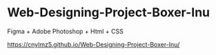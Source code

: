 # Web-Designing-Project-Boxer-Inu
Figma + Adobe Photoshop + Html + CSS

https://cnylmz5.github.io/Web-Designing-Project-Boxer-Inu/
